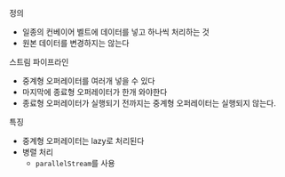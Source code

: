 정의
- 일종의 컨베이어 벨트에 데이터를 넣고 하나씩 처리하는 것
- 원본 데이터를 변경하지는 않는다

스트림 파이프라인
- 중계형 오퍼레이터를 여러개 넣을 수 있다
- 마지막에 종료형 오퍼레이터가 한개 와야한다
- 종료형 오퍼레이터가 실행되기 전까지는 중계형 오퍼레이터는 실행되지 않는다. 

특징
- 중계형 오퍼레이터는 lazy로 처리된다
- 병렬 처리
   - `parallelStream`를 사용